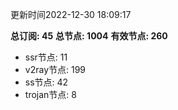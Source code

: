 更新时间2022-12-30 18:09:17

**总订阅: 45**
**总节点: 1004**
**有效节点: 260**
- ssr节点: 11
- v2ray节点: 199
- ss节点: 42
- trojan节点: 8
